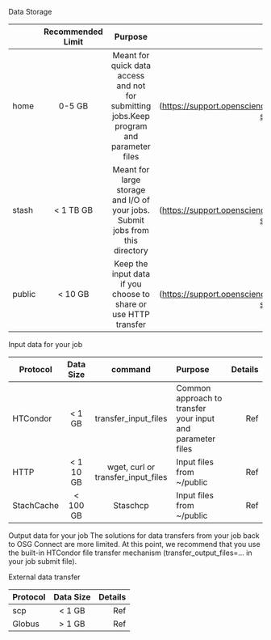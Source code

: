 
Data Storage

|         | Recommended Limit| Purpose | Details|
| ------- |:----------------:| :------:| ------:|
| home    | 0-5 GB      | Meant for quick data access and not for submitting jobs.Keep program and parameter files| [Storage] (https://support.opensciencegrid.org/support/solutions/articles/12000002985-storage-solutions-on-osg-home-stash-and-public)|
| stash   |  < 1 TB GB  | Meant for large storage and I/O of your jobs. Submit jobs from this directory |[Storage] (https://support.opensciencegrid.org/support/solutions/articles/12000002985-storage-solutions-on-osg-home-stash-and-public)|
| public  |  < 10 GB    | Keep the input data if you choose to share or use HTTP transfer |[Storage] (https://support.opensciencegrid.org/support/solutions/articles/12000002985-storage-solutions-on-osg-home-stash-and-public)|


Input data for your job

|    Protocol     | Data Size| command| Purpose | Details|
| --------------- |:--------:| :-----:|:--------|--------:|
| HTCondor    | < 1 GB       | transfer_input_files| Common approach to transfer your input and parameter files|Ref|
| HTTP        |  < 1 10 GB   | wget, curl or transfer_input_files  | Input files from ~/public |Ref|
| StachCache  |  < 100 GB    | Staschcp |Input files from ~/public|Ref|

Output data for your job
The solutions for data transfers from your job back to OSG Connect are more limited. At this point, we recommend that you use the built-in HTCondor file transfer mechanism (transfer_output_files=... in your job submit file).

External data transfer

|    Protocol | Data Size| Details|
| ------------|:--------:| ------:|
| scp         | < 1 GB   | Ref|
| Globus      |  > 1 GB  | Ref|

